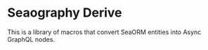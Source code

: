 # Seaography Derive

This is a library of macros that convert SeaORM entities into Async GraphQL nodes.